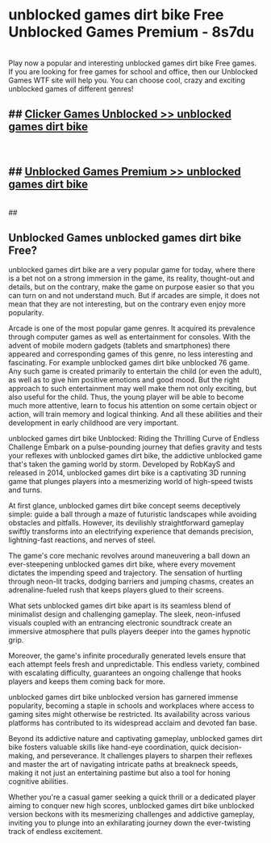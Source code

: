 # unblocked games dirt bike Free Unblocked Games Premium - 8s7du <br>
<br>
Play now a popular and interesting unblocked games dirt bike Free games. If you are looking for free games for school and office, then our Unblocked Games WTF site will help you. You can choose cool, crazy and exciting unblocked games of different genres!


## ##  [Clicker Games Unblocked >> unblocked games dirt bike](http://freeplayer.one?title=unblocked_games_dirt_bike&ref=M1)
  <br>

##  ## [Unblocked Games Premium >> unblocked games dirt bike](http://freeplayer.one?title=unblocked_games_dirt_bike&ref=M1)
  <br>
  ##



## Unblocked Games unblocked games dirt bike Free?

unblocked games dirt bike are a very popular game for today, where there is a bet not on a strong immersion in the game, its reality, thought-out and details, but on the contrary, make the game on purpose easier so that you can turn on and not understand much. But if arcades are simple, it does not mean that they are not interesting, but on the contrary even enjoy more popularity.

Arcade is one of the most popular game genres. It acquired its prevalence through computer games as well as entertainment for consoles. With the advent of mobile modern gadgets (tablets and smartphones) there appeared and corresponding games of this genre, no less interesting and fascinating. For example unblocked games dirt bike unblocked 76 game. Any such game is created primarily to entertain the child (or even the adult), as well as to give him positive emotions and good mood. But the right approach to such entertainment may well make them not only exciting, but also useful for the child. Thus, the young player will be able to become much more attentive, learn to focus his attention on some certain object or action, will train memory and logical thinking. And all these abilities and their development in early childhood are very important.

unblocked games dirt bike Unblocked: Riding the Thrilling Curve of Endless Challenge
Embark on a pulse-pounding journey that defies gravity and tests your reflexes with unblocked games dirt bike, the addictive unblocked game that's taken the gaming world by storm. Developed by RobKayS and released in 2014, unblocked games dirt bike is a captivating 3D running game that plunges players into a mesmerizing world of high-speed twists and turns.

At first glance, unblocked games dirt bike concept seems deceptively simple: guide a ball through a maze of futuristic landscapes while avoiding obstacles and pitfalls. However, its devilishly straightforward gameplay swiftly transforms into an electrifying experience that demands precision, lightning-fast reactions, and nerves of steel.

The game's core mechanic revolves around maneuvering a ball down an ever-steepening unblocked games dirt bike, where every movement dictates the impending speed and trajectory. The sensation of hurtling through neon-lit tracks, dodging barriers and jumping chasms, creates an adrenaline-fueled rush that keeps players glued to their screens.

What sets unblocked games dirt bike apart is its seamless blend of minimalist design and challenging gameplay. The sleek, neon-infused visuals coupled with an entrancing electronic soundtrack create an immersive atmosphere that pulls players deeper into the games hypnotic grip.

Moreover, the game's infinite procedurally generated levels ensure that each attempt feels fresh and unpredictable. This endless variety, combined with escalating difficulty, guarantees an ongoing challenge that hooks players and keeps them coming back for more.

unblocked games dirt bike unblocked version has garnered immense popularity, becoming a staple in schools and workplaces where access to gaming sites might otherwise be restricted. Its availability across various platforms has contributed to its widespread acclaim and devoted fan base.

Beyond its addictive nature and captivating gameplay, unblocked games dirt bike fosters valuable skills like hand-eye coordination, quick decision-making, and perseverance. It challenges players to sharpen their reflexes and master the art of navigating intricate paths at breakneck speeds, making it not just an entertaining pastime but also a tool for honing cognitive abilities.

Whether you're a casual gamer seeking a quick thrill or a dedicated player aiming to conquer new high scores, unblocked games dirt bike unblocked version beckons with its mesmerizing challenges and addictive gameplay, inviting you to plunge into an exhilarating journey down the ever-twisting track of endless excitement.